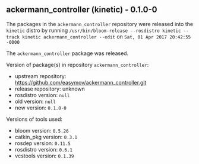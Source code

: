 ## ackermann_controller (kinetic) - 0.1.0-0

The packages in the `ackermann_controller` repository were released into the `kinetic` distro by running `/usr/bin/bloom-release --rosdistro kinetic --track kinetic ackermann_controller --edit` on `Sat, 01 Apr 2017 20:42:55 -0000`

The `ackermann_controller` package was released.

Version of package(s) in repository `ackermann_controller`:

- upstream repository: https://github.com/easymov/ackermann_controller.git
- release repository: unknown
- rosdistro version: `null`
- old version: `null`
- new version: `0.1.0-0`

Versions of tools used:

- bloom version: `0.5.26`
- catkin_pkg version: `0.3.1`
- rosdep version: `0.11.5`
- rosdistro version: `0.6.1`
- vcstools version: `0.1.39`


